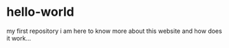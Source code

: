 # hello-world
my first repository
i am here to know more about this website and how does it work...

